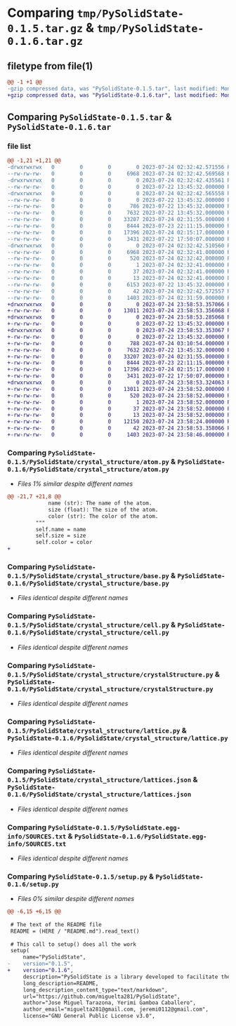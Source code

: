 # Comparing `tmp/PySolidState-0.1.5.tar.gz` & `tmp/PySolidState-0.1.6.tar.gz`

## filetype from file(1)

```diff
@@ -1 +1 @@
-gzip compressed data, was "PySolidState-0.1.5.tar", last modified: Mon Jul 24 02:32:42 2023, max compression
+gzip compressed data, was "PySolidState-0.1.6.tar", last modified: Mon Jul 24 23:58:53 2023, max compression
```

## Comparing `PySolidState-0.1.5.tar` & `PySolidState-0.1.6.tar`

### file list

```diff
@@ -1,21 +1,21 @@
-drwxrwxrwx   0        0        0        0 2023-07-24 02:32:42.571556 PySolidState-0.1.5/
--rw-rw-rw-   0        0        0     6968 2023-07-24 02:32:42.569568 PySolidState-0.1.5/PKG-INFO
-drwxrwxrwx   0        0        0        0 2023-07-24 02:32:42.435561 PySolidState-0.1.5/PySolidState/
--rw-rw-rw-   0        0        0        0 2023-07-22 13:45:32.000000 PySolidState-0.1.5/PySolidState/__init__.py
-drwxrwxrwx   0        0        0        0 2023-07-24 02:32:42.565558 PySolidState-0.1.5/PySolidState/crystal_structure/
--rw-rw-rw-   0        0        0        0 2023-07-22 13:45:32.000000 PySolidState-0.1.5/PySolidState/crystal_structure/__init__.py
--rw-rw-rw-   0        0        0      786 2023-07-22 13:45:32.000000 PySolidState-0.1.5/PySolidState/crystal_structure/atom.py
--rw-rw-rw-   0        0        0     7632 2023-07-22 13:45:32.000000 PySolidState-0.1.5/PySolidState/crystal_structure/base.py
--rw-rw-rw-   0        0        0    33207 2023-07-24 02:31:55.000000 PySolidState-0.1.5/PySolidState/crystal_structure/cell.py
--rw-rw-rw-   0        0        0     8444 2023-07-23 22:11:15.000000 PySolidState-0.1.5/PySolidState/crystal_structure/crystalStructure.py
--rw-rw-rw-   0        0        0    17396 2023-07-24 02:15:17.000000 PySolidState-0.1.5/PySolidState/crystal_structure/lattice.py
--rw-rw-rw-   0        0        0     3431 2023-07-22 17:50:07.000000 PySolidState-0.1.5/PySolidState/crystal_structure/lattices.json
-drwxrwxrwx   0        0        0        0 2023-07-24 02:32:42.510560 PySolidState-0.1.5/PySolidState.egg-info/
--rw-rw-rw-   0        0        0     6968 2023-07-24 02:32:41.000000 PySolidState-0.1.5/PySolidState.egg-info/PKG-INFO
--rw-rw-rw-   0        0        0      520 2023-07-24 02:32:42.000000 PySolidState-0.1.5/PySolidState.egg-info/SOURCES.txt
--rw-rw-rw-   0        0        0        1 2023-07-24 02:32:41.000000 PySolidState-0.1.5/PySolidState.egg-info/dependency_links.txt
--rw-rw-rw-   0        0        0       37 2023-07-24 02:32:41.000000 PySolidState-0.1.5/PySolidState.egg-info/requires.txt
--rw-rw-rw-   0        0        0       13 2023-07-24 02:32:41.000000 PySolidState-0.1.5/PySolidState.egg-info/top_level.txt
--rw-rw-rw-   0        0        0     6153 2023-07-22 13:45:32.000000 PySolidState-0.1.5/README.md
--rw-rw-rw-   0        0        0       42 2023-07-24 02:32:42.572557 PySolidState-0.1.5/setup.cfg
--rw-rw-rw-   0        0        0     1403 2023-07-24 02:31:59.000000 PySolidState-0.1.5/setup.py
+drwxrwxrwx   0        0        0        0 2023-07-24 23:58:53.357066 PySolidState-0.1.6/
+-rw-rw-rw-   0        0        0    13011 2023-07-24 23:58:53.356068 PySolidState-0.1.6/PKG-INFO
+drwxrwxrwx   0        0        0        0 2023-07-24 23:58:53.285068 PySolidState-0.1.6/PySolidState/
+-rw-rw-rw-   0        0        0        0 2023-07-22 13:45:32.000000 PySolidState-0.1.6/PySolidState/__init__.py
+drwxrwxrwx   0        0        0        0 2023-07-24 23:58:53.353067 PySolidState-0.1.6/PySolidState/crystal_structure/
+-rw-rw-rw-   0        0        0        0 2023-07-22 13:45:32.000000 PySolidState-0.1.6/PySolidState/crystal_structure/__init__.py
+-rw-rw-rw-   0        0        0      788 2023-07-24 03:10:54.000000 PySolidState-0.1.6/PySolidState/crystal_structure/atom.py
+-rw-rw-rw-   0        0        0     7632 2023-07-22 13:45:32.000000 PySolidState-0.1.6/PySolidState/crystal_structure/base.py
+-rw-rw-rw-   0        0        0    33207 2023-07-24 02:31:55.000000 PySolidState-0.1.6/PySolidState/crystal_structure/cell.py
+-rw-rw-rw-   0        0        0     8444 2023-07-23 22:11:15.000000 PySolidState-0.1.6/PySolidState/crystal_structure/crystalStructure.py
+-rw-rw-rw-   0        0        0    17396 2023-07-24 02:15:17.000000 PySolidState-0.1.6/PySolidState/crystal_structure/lattice.py
+-rw-rw-rw-   0        0        0     3431 2023-07-22 17:50:07.000000 PySolidState-0.1.6/PySolidState/crystal_structure/lattices.json
+drwxrwxrwx   0        0        0        0 2023-07-24 23:58:53.324063 PySolidState-0.1.6/PySolidState.egg-info/
+-rw-rw-rw-   0        0        0    13011 2023-07-24 23:58:52.000000 PySolidState-0.1.6/PySolidState.egg-info/PKG-INFO
+-rw-rw-rw-   0        0        0      520 2023-07-24 23:58:52.000000 PySolidState-0.1.6/PySolidState.egg-info/SOURCES.txt
+-rw-rw-rw-   0        0        0        1 2023-07-24 23:58:52.000000 PySolidState-0.1.6/PySolidState.egg-info/dependency_links.txt
+-rw-rw-rw-   0        0        0       37 2023-07-24 23:58:52.000000 PySolidState-0.1.6/PySolidState.egg-info/requires.txt
+-rw-rw-rw-   0        0        0       13 2023-07-24 23:58:52.000000 PySolidState-0.1.6/PySolidState.egg-info/top_level.txt
+-rw-rw-rw-   0        0        0    12150 2023-07-24 23:58:24.000000 PySolidState-0.1.6/README.md
+-rw-rw-rw-   0        0        0       42 2023-07-24 23:58:53.358066 PySolidState-0.1.6/setup.cfg
+-rw-rw-rw-   0        0        0     1403 2023-07-24 23:58:46.000000 PySolidState-0.1.6/setup.py
```

### Comparing `PySolidState-0.1.5/PySolidState/crystal_structure/atom.py` & `PySolidState-0.1.6/PySolidState/crystal_structure/atom.py`

 * *Files 1% similar despite different names*

```diff
@@ -21,7 +21,8 @@
             name (str): The name of the atom.
             size (float): The size of the atom.
             color (str): The color of the atom.
         """
         self.name = name
         self.size = size
         self.color = color
+
```

### Comparing `PySolidState-0.1.5/PySolidState/crystal_structure/base.py` & `PySolidState-0.1.6/PySolidState/crystal_structure/base.py`

 * *Files identical despite different names*

### Comparing `PySolidState-0.1.5/PySolidState/crystal_structure/cell.py` & `PySolidState-0.1.6/PySolidState/crystal_structure/cell.py`

 * *Files identical despite different names*

### Comparing `PySolidState-0.1.5/PySolidState/crystal_structure/crystalStructure.py` & `PySolidState-0.1.6/PySolidState/crystal_structure/crystalStructure.py`

 * *Files identical despite different names*

### Comparing `PySolidState-0.1.5/PySolidState/crystal_structure/lattice.py` & `PySolidState-0.1.6/PySolidState/crystal_structure/lattice.py`

 * *Files identical despite different names*

### Comparing `PySolidState-0.1.5/PySolidState/crystal_structure/lattices.json` & `PySolidState-0.1.6/PySolidState/crystal_structure/lattices.json`

 * *Files identical despite different names*

### Comparing `PySolidState-0.1.5/PySolidState.egg-info/SOURCES.txt` & `PySolidState-0.1.6/PySolidState.egg-info/SOURCES.txt`

 * *Files identical despite different names*

### Comparing `PySolidState-0.1.5/setup.py` & `PySolidState-0.1.6/setup.py`

 * *Files 0% similar despite different names*

```diff
@@ -6,15 +6,15 @@
 
 # The text of the README file
 README = (HERE / "README.md").read_text()
 
 # This call to setup() does all the work
 setup(
     name="PySolidState",
-    version="0.1.5",
+    version="0.1.6",
     description="PySolidState is a library developed to facilitate the study of solid-state materials, ranging from crystal structures to tight-binding models. It provides a set of tools and functionalities that enable researchers and students to analyze and simulate various aspects of the solid-state physics.",
     long_description=README,
     long_description_content_type="text/markdown",
     url="https://github.com/miguelta281/PySolidState",
     author="Jose Miguel Tarazona, Yerimi Gamboa Caballero",
     author_email="miguelta281@gmail.com, jeremi0112@gmail.com",
     license="GNU General Public License v3.0",
```

